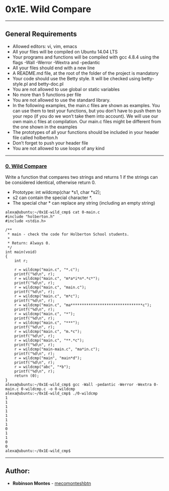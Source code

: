 # 0x1E. Wild Compare

---
## General Requirements
-    Allowed editors: vi, vim, emacs
-    All your files will be compiled on Ubuntu 14.04 LTS
-    Your programs and functions will be compiled with gcc 4.8.4 using the flags -Wall -Werror -Wextra and -pedantic
-    All your files should end with a new line
-    A README.md file, at the root of the folder of the project is mandatory
-    Your code should use the Betty style. It will be checked using betty-style.pl and betty-doc.pl
-    You are not allowed to use global or static variables
-    No more than 5 functions per file
-    You are not allowed to use the standard library.
-    In the following examples, the main.c files are shown as examples. You can use them to test your functions, but you don’t have to push them to your repo (if you do we won’t take them into account). We will use our own main.c files at compilation. Our main.c files might be different from the one shown in the examples
-    The prototypes of all your functions should be included in your header file called holberton.h
-    Don’t forget to push your header file
-    You are not allowed to use loops of any kind

---
### [0. Wild Compare](./0-wildcmp.c)
Write a function that compares two strings and returns 1 if the strings can be considered identical, otherwise return 0.
-    Prototype: int wildcmp(char *s1, char *s2);
-    s2 can contain the special character *.
-    The special char * can replace any string (including an empty string)
```
alexa@ubuntu:~/0x1E-wild_cmp$ cat 0-main.c
#include "holberton.h"
#include <stdio.h>

/**
 * main - check the code for Holberton School students.
 *
 * Return: Always 0.
 */
int main(void)
{
    int r;

    r = wildcmp("main.c", "*.c");
    printf("%d\n", r);
    r = wildcmp("main.c", "m*a*i*n*.*c*");
    printf("%d\n", r);
    r = wildcmp("main.c", "main.c");
    printf("%d\n", r);
    r = wildcmp("main.c", "m*c");
    printf("%d\n", r);
    r = wildcmp("main.c", "ma********************************c");
    printf("%d\n", r);
    r = wildcmp("main.c", "*");
    printf("%d\n", r);
    r = wildcmp("main.c", "***");
    printf("%d\n", r);
    r = wildcmp("main.c", "m.*c");
    printf("%d\n", r);
    r = wildcmp("main.c", "**.*c");
    printf("%d\n", r);
    r = wildcmp("main-main.c", "ma*in.c");
    printf("%d\n", r);
    r = wildcmp("main", "main*d");
    printf("%d\n", r);
    r = wildcmp("abc", "*b");
    printf("%d\n", r);
    return (0);
}
alexa@ubuntu:~/0x1E-wild_cmp$ gcc -Wall -pedantic -Werror -Wextra 0-main.c 0-wildcmp.c -o 0-wildcmp
alexa@ubuntu:~/0x1E-wild_cmp$ ./0-wildcmp 
1
1
1
1
1
1
1
0
1
1
0
0
alexa@ubuntu:~/0x1E-wild_cmp$ 
```
---
## Author:

* **Robinson Montes** - [mecomonteshbtn](https://github.com/mecomonteshbtn)